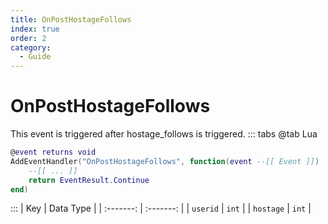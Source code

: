 ```yaml
---
title: OnPostHostageFollows
index: true
order: 2
category:
  - Guide
---
```


# OnPostHostageFollows
This event is triggered after hostage_follows is triggered.
::: tabs
@tab Lua
```lua
@event returns void
AddEventHandler("OnPostHostageFollows", function(event --[[ Event ]])
    --[[ ... ]]
    return EventResult.Continue
end)
```

:::
|    Key    | Data Type |
| :-------: | :-------: |
|  `userid` |   `int`   |
| `hostage` |   `int`   |